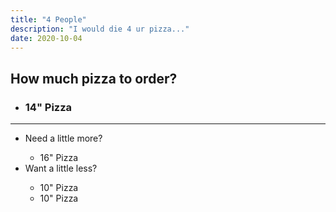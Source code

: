 ```yaml
---
title: "4 People"
description: "I would die 4 ur pizza..."
date: 2020-10-04
---
```

<h2>How much pizza to order?</h2>
<ul>
  <li><h3>14" Pizza</h3></li>
</ul>
<hr>
<div class="tdbc-section">
<ul class="tdbc-column-container">
  <li class="tdbc-card tdbc-card--outlined">
    <div class="tdbc-card__content">
      <span class="tdbc-card__title">
        Need a little more?
      </span>
      <ul>
      	<li>16" Pizza</li>
      </ul>
    </div>
  </li>
  <li class="tdbc-card tdbc-card--outlined">
    <div class="tdbc-card__content">
      <span class="tdbc-card__title">
        Want a little less?
      </span>
      <ul>
        <li>10" Pizza</li>
        <li>10" Pizza</li>
      </ul>
    </div>
  </li>
</ul>
</div>